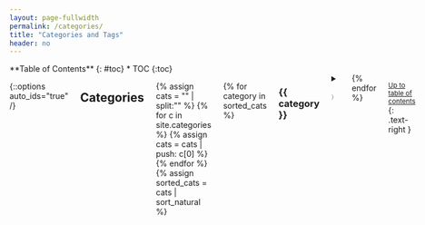 ```yaml
---
layout: page-fullwidth
permalink: /categories/
title: "Categories and Tags"
header: no
---
```


<div class="row">
<div class="medium-4 medium-push-8 columns" markdown="1">
<div class="panel radius" markdown="1">
**Table of Contents**
{: #toc}
*  TOC
{:toc}
</div>
</div><!-- /.medium-4.columns -->

<div class="medium-8 medium-pull-4 columns" markdown="1">

{::options auto_ids="true" /}

## Categories

{% assign cats = "" | split:"" %}
{% for c in site.categories %}
    {% assign cats = cats | push: c[0] %}
{% endfor %}
{% assign sorted_cats = cats | sort_natural %}

{% for category in sorted_cats %}
### {{ category }}
<details>

<summary><p id="dropdown-{{ category }}" onClick="changeDropdown(this.id)" style="color:grey">&#9002</p></summary>
<div class="row">
<div class="small-3 column"></div>
<div class="small-9 column">
<ul>
{% for post in site.categories[category] %}
<li><a href="{{ site.url }}{{ site.baseurl }}{{ post.url }}">{{ post.title }}</a></li>
{% endfor %}
</ul>
</div>
</div>
</details>
{% endfor %}

<small markdown="1">[Up to table of contents](#toc)</small>
{: .text-right }

## Tags

{% assign tags = "" | split:"" %}
{% for t in site.tags %}
    {% assign tags = tags | push: t[0] %}
{% endfor %}
{% assign sorted_tags = tags | sort_natural %}

{% for tag in sorted_tags %}
### {{ tag }}
<ul>
{% for post in site.tags[tag] %}
<li><a href="{{ site.url }}{{ site.baseurl }}{{ post.url }}">{{ post.title }}</a></li>
{% endfor %}
</ul>
{% endfor %}

<small markdown="1">[Up to table of contents](#toc)</small>
{: .text-right }


<script>
function changeDropdown(id) {
  var x = document.getElementById(id);
  if (x === "&#9002"){
    x.textContent = "&#65088";
  } else {
    x.textContent = "&#9002";
  }
}</script>

